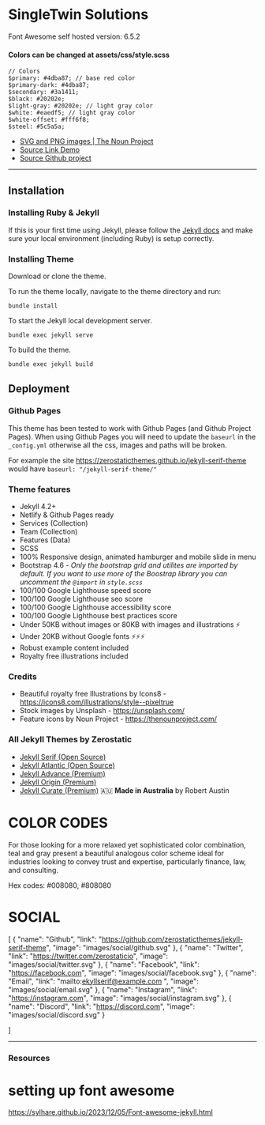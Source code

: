 # SingleTwin Solutions

Font Awesome self hosted version: 6.5.2

#### Colors can be changed at assets/css/style.scss
```
// Colors
$primary: #4dba87; // base red color
$primary-dark: #4dba87;
$secondary: #3a1411;
$black: #20202e;
$light-gray: #20202e; // light gray color
$white: #eaedf5; // light gray color
$white-offset: #fff6f8;
$steel: #5c5a5a;
```

* [SVG and PNG images | The Noun Project](https://thenounproject.com/search/icons/?q=consulting)
* [Source Link Demo](https://jekyll-serif.netlify.app/)
* [Source Github project](https://github.com/zerostaticthemes/jekyll-serif-theme)

---
## Installation

### Installing Ruby & Jekyll

If this is your first time using Jekyll, please follow the [Jekyll docs](https://jekyllrb.com/docs/installation/) and make sure your local environment (including Ruby) is setup correctly.

### Installing Theme

Download or clone the theme.

To run the theme locally, navigate to the theme directory and run:

```
bundle install
```

To start the Jekyll local development server.

```
bundle exec jekyll serve
```

To build the theme.

```
bundle exec jekyll build
```

## Deployment

### Github Pages

This theme has been tested to work with Github Pages (and Github Project Pages). When using Github Pages you will need to update the `baseurl` in the `_config.yml` otherwise all the css, images and paths will be broken.

For example the site https://zerostaticthemes.github.io/jekyll-serif-theme would have `baseurl: "/jekyll-serif-theme/"`


### Theme features

- Jekyll 4.2+
- Netlify & Github Pages ready
- Services (Collection)
- Team (Collection)
- Features (Data)
- SCSS
- 100% Responsive design, animated hamburger and mobile slide in menu
- Bootstrap 4.6 - _Only the bootstrap grid and utilites are imported by default. If you want to use more of the Boostrap library you can uncomment the `@import` in `style.scss`_
- 100/100 Google Lighthouse speed score
- 100/100 Google Lighthouse seo score
- 100/100 Google Lighthouse accessibility score
- 100/100 Google Lighthouse best practices score
- Under 50KB without images or 80KB with images and illustrations ⚡
- Under 20KB without Google fonts ⚡⚡⚡
- Robust example content included
- Royalty free illustrations included

### Credits

- Beautiful royalty free Illustrations by Icons8 - https://icons8.com/illustrations/style--pixeltrue
- Stock images by Unsplash - https://unsplash.com/
- Feature icons by Noun Project - https://thenounproject.com/

### All Jekyll Themes by Zerostatic
- [Jekyll Serif (Open Source)](https://www.zerostatic.io/theme/jekyll-serif/)
- [Jekyll Atlantic (Open Source)](https://www.zerostatic.io/theme/jekyll-atlantic/)
- [Jekyll Advance (Premium)](https://www.zerostatic.io/theme/jekyll-advance/)
- [Jekyll Origin (Premium)](https://www.zerostatic.io/theme/jekyll-origin/)
- [Jekyll Curate (Premium)](https://www.zerostatic.io/theme/jekyll-curate/)
🇦🇺 **Made in Australia** by Robert Austin



# COLOR CODES
For those looking for a more relaxed yet sophisticated color combination, teal and gray present a beautiful analogous color scheme ideal for industries looking to convey trust and expertise, particularly finance, law, and consulting.

Hex codes: #008080, #808080

# SOCIAL

[
  {
    "name": "Github",
    "link": "https://github.com/zerostaticthemes/jekyll-serif-theme",
    "image": "images/social/github.svg"
  },
  {
    "name": "Twitter",
    "link": "https://twitter.com/zerostaticio",
    "image": "images/social/twitter.svg"
  },
  {
      "name": "Facebook",
      "link": "https://facebook.com",
      "image": "images/social/facebook.svg"
  },
  {
      "name": "Email",
      "link": "mailto:ekyllserif@example.com ",
      "image": "images/social/email.svg"
  },
  {
      "name": "Instagram",
      "link": "https://instagram.com",
      "image": "images/social/instagram.svg"
  },
  {
      "name": "Discord",
      "link": "https://discord.com",
      "image": "images/social/discord.svg"
  }

]


---
### Resources
# setting up font awesome
https://sylhare.github.io/2023/12/05/Font-awesome-jekyll.html